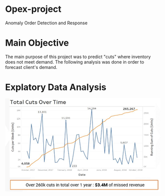 # Opex-project
Anomaly Order Detection and Response

# Main Objective
The main purpose of this project was to predict "cuts" where inventory does not meet demand.
The following analysis was done in order to forecast client's demand.

# Explatory Data Analysis
<img src="plots/plot1.JPG" width="500" height="300">
